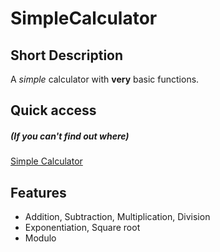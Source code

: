# SimpleCalculator

## Short Description

A _simple_ calculator with **very** basic functions.

## Quick access

##### (If you can't find out where)

[Simple Calculator](https://bill-gd.github.io/SimpleCalculator/)

## Features

- Addition, Subtraction, Multiplication, Division
- Exponentiation, Square root
- Modulo
